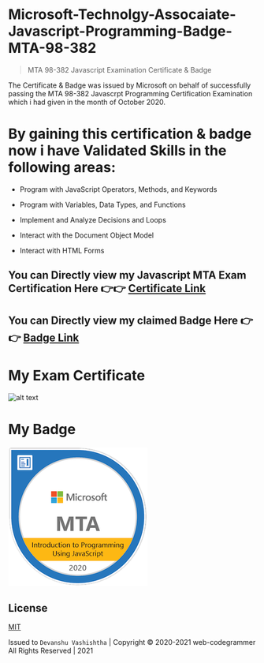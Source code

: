 # Microsoft-Technolgy-Assocaiate-Javascript-Programming-Badge-MTA-98-382

> MTA 98-382 Javascript Examination Certificate & Badge 

The Certificate & Badge was issued by Microsoft on behalf of successfully passing the MTA 98-382 Javascrpt Programming Certification Examination which i had given in the month of October 2020.

# By gaining this certification & badge now i have Validated Skills in the following areas:

- Program with JavaScript Operators, Methods, and Keywords

- Program with Variables, Data Types, and Functions

- Implement and Analyze Decisions and Loops

- Interact with the Document Object Model

- Interact with HTML Forms


## You can Directly view my Javascript MTA Exam Certification Here 👉👉 [Certificate Link](https://drive.google.com/file/d/1gSE6WLSui8fL4txbz6ekeHT5ulh3_wmp/view?usp=sharing)


## You can Directly view my claimed Badge Here 👉👉 [Badge Link](https://www.youracclaim.com/badges/869f3d7c-af71-4f17-aa89-47543a431c5c/public_url)

# My Exam Certificate

![alt text](https://github.com/web-codegrammer/Microsoft-Technology-Associate-Javascript-Programming-Completion-Certificate-and-Badge-MTA-98-382-/blob/main/MTA%20JS%20Certificate/MTA%20Certification-img.png)

# My Badge

![alt text](https://github.com/web-codegrammer/Microsoft-Technolgy-Assocaiate-Javascript-Programming-Badge-MTA-98-382-/blob/main/MTA%20JS%20Badge/mta-introduction-to-programming-using-javascript-certified-2020.png)

## License 

[MIT](https://github.com/web-codegrammer/Microsoft-Technolgy-Assocaiate-Javascript-Programming-Badge-MTA-98-382-/blob/main/LICENSE)

Issued to ```Devanshu Vashishtha``` | Copyright ©️ 2020-2021 web-codegrammer All Rights Reserved | 2021
